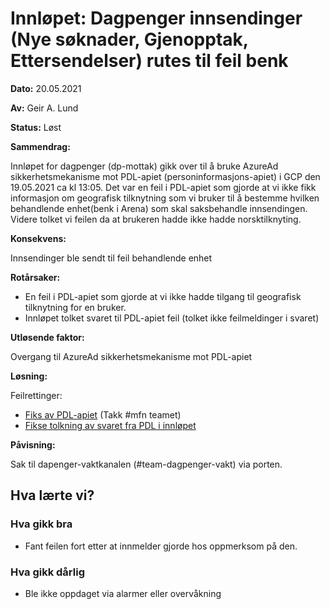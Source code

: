 # Innløpet: Dagpenger innsendinger (Nye søknader, Gjenopptak, Ettersendelser) rutes til feil benk

**Dato:** 20.05.2021

**Av:** Geir A. Lund

**Status:** Løst

**Sammendrag:** 

Innløpet for dagpenger (dp-mottak) gikk over til å bruke AzureAd sikkerhetsmekanisme mot PDL-apiet (personinformasjons-apiet) i GCP
den 19.05.2021 ca kl 13:05. Det var en feil i PDL-apiet som gjorde at vi ikke fikk informasjon om geografisk tilknytning som vi bruker til å bestemme hvilken behandlende enhet(benk i Arena) som skal saksbehandle innsendingen.
Videre tolket vi feilen da at brukeren hadde ikke hadde norsktilknyting. 

**Konsekvens:** 

Innsendinger ble sendt til feil behandlende enhet

**Rotårsaker:** 

- En feil i PDL-apiet som gjorde at vi ikke hadde tilgang til geografisk tilknytning for en bruker.
- Innløpet tolket svaret til PDL-apiet feil (tolket ikke feilmeldinger i svaret)


**Utløsende faktor:** 

Overgang til AzureAd sikkerhetsmekanisme mot PDL-apiet

**Løsning:** 

Feilrettinger: 

- [Fiks av PDL-apiet](https://github.com/navikt/pdl/commit/a7441e2ec89abddeced78fb1f26d9af39c4d99bc#diff-59bd874662669f40d76d24296852bfac918eb9664c0f44f41229f62d1d52d06fL39-L55) (Takk #mfn teamet)
- [Fikse tolkning av svaret fra PDL i innløpet](https://github.com/navikt/dp-mottak/commit/d77fe427b9e946f514d44d96e0806776cb163f7c)

**Påvisning:** 

Sak til dapenger-vaktkanalen (#team-dagpenger-vakt) via porten.


## Hva lærte vi?

### Hva gikk bra

- Fant feilen fort etter at innmelder gjorde hos oppmerksom på den.

### Hva gikk dårlig

- Ble ikke oppdaget via alarmer eller overvåkning
